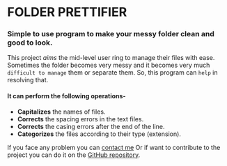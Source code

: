 # FOLDER PRETTIFIER

### Simple to use program to make your messy folder clean and good to look.

This project *aims* the mid-level user ring to manage their files with ease. Sometimes the folder becomes very messy and it becomes very much `difficult to manage` them or separate them. So, this program can `help` in resolving that.

#### It can perform the following operations-
* **Capitalizes** the names of files.
* **Corrects** the spacing errors in the text files.
* **Corrects** the casing errors after the end of the line.
* **Categorizes** the files according to their type (extension).

If you face any problem you can <a href="mailto:developeryogesh@gmail.com">contact me</a>
Or if want to contribute to the project you can do it on the <a href="https://github.com/yogesh-aggarwal/folder-prettifier">GitHub repository</a>.

